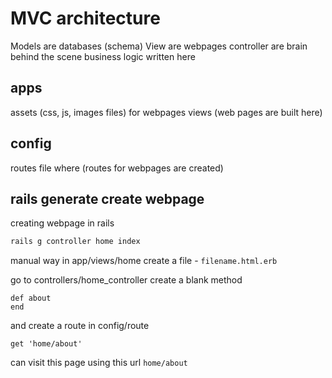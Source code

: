 # MVC architecture

Models are databases (schema)
View are webpages
controller are brain behind the scene business logic written here

## apps
assets (css, js, images files) for webpages
views (web pages are built here)

## config

routes file where (routes for webpages are created)

## rails generate create webpage 

creating webpage in rails

```cmd
rails g controller home index
```

manual way
in app/views/home create a file - `filename.html.erb`

go to controllers/home_controller
create a blank method
```
def about
end
```
and create a route in config/route
```
get 'home/about'
```
can visit this page using this url
```home/about```
